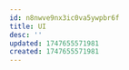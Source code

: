 ```yaml
---
id: n8nwve9nx3ic0va5ywpbr6f
title: UI
desc: ''
updated: 1747655571981
created: 1747655571981
---
```

